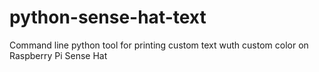 # python-sense-hat-text
Command line python tool for printing custom text wuth custom color on Raspberry Pi Sense Hat
